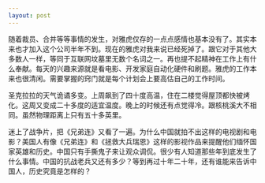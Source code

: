 ```yaml
---
layout: post
---
```


随着裁员、合并等等事情的发生，对雅虎仅存的一点点感情也基本没有了。其实本来也才加入这个公司半年不到。现在的雅虎对我来说已经死掉了。跟它对于其他大多数人一样，等同于互联网坟墓里无数个名词之一。再也提不起精神在工作上有什么奉献。每天的兴趣来源就是看电影、开发家庭自动化硬件和刷题。雅虎的工作本来也很清闲。需要掌握的窍门就是每个计划会上要高估自己的工作时间。

圣克拉拉的天气诡谲多变。上周飙到了四十度高温，住在二楼觉得屋顶都快被烤化。这周又变成二十多度的适宜温度。晚上的时候还有点觉得冷。跟核桃溪大不相同。虽然物理距离上只有五十多英里。

迷上了战争片，把《兄弟连》又看了一遍。为什么中国就拍不出这样的电视剧和电影？美国人有像《兄弟连》和《拯救大兵瑞恩》这样的影视作品来提醒他们缅怀国家英雄和历史。中国只有手撕鬼子来让观众调侃。很少有人知道那些年到底发生了什么事情。中国的抗战老兵又还有多少？等到再过十年二十年，还有谁能来告诉中国人，历史究竟是怎样的？